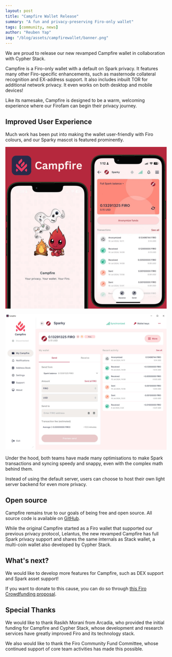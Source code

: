 ```yaml
---
layout: post
title: "Campfire Wallet Release"
summary: "A fun and privacy-preserving Firo-only wallet"
tags: [community, news]
author: "Reuben Yap"
img: "/blog/assets/campfirewallet/banner.png"
---
```

We are proud to release our new revamped Campfire wallet in collaboration with Cypher Stack.

Campfire is a Firo-only wallet with a default on Spark privacy. It features many other Firo-specific enhancements, such as masternode collateral recognition and EX-address support. It also includes inbuilt TOR for additional network privacy. It even works on both desktop and mobile devices!

Like its namesake, Campfire is designed to be a warm, welcoming experience where our Firofam can begin their privacy journey.

## Improved User Experience

Much work has been put into making the wallet user-friendly with Firo colours, and our Sparky mascot is featured prominently.

![Mobile Preview 1](/blog/assets/campfirewallet/preview-1.png) 

![Desktop Preview 2](/blog/assets/campfirewallet/preview-2.jpg)

Under the hood, both teams have made many optimisations to make Spark transactions and syncing speedy and snappy, even with the complex math behind them.

Instead of using the default server, users can choose to host their own light server backend for even more privacy.

## Open source

Campfire remains true to our goals of being free and open source. All source code is available on [GitHub](https://github.com/firoorg/campfire). 

While the original Campfire started as a Firo wallet that supported our previous privacy protocol, Lelantus, the new revamped Campfire has full Spark privacy support and shares the same internals as Stack wallet, a multi-coin wallet also developed by Cypher Stack.

## What's next?

We would like to develop more features for Campfire, such as DEX support and Spark asset support!

If you want to donate to this cause, you can do so through [this Firo Crowdfunding proposal](https://funding.firo.org/proposals/campfire-development-donation-ajaydono).

## Special Thanks

We would like to thank Rasikh Morani from Arcadia, who provided the initial funding for Campfire and Cypher Stack, whose development and research services have greatly improved Firo and its technology stack.

We also would like to thank the Firo Community Fund Committee, whose continued support of core team activities has made this possible.
